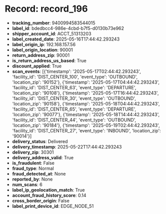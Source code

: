 # Record: record_196

- **tracking_number**: 9400994583544015
- **label_id**: bdedbcc4-986e-4cbd-b7f5-d0130b73e962
- **shipper_account_id**: ACCT_51313203
- **label_created_date**: 2025-05-16T17:44:42.293243
- **label_origin_ip**: 192.168.157.56
- **label_origin_location**: 90001
- **return_address_zip**: 90001
- **is_return_address_us_based**: True
- **discount_applied**: True
- **scan_events**: [{'timestamp': '2025-05-17T02:44:42.293243', 'facility_id': 'DIST_CENTER_100', 'event_type': 'OUTBOUND', 'location_zip': '90152'}, {'timestamp': '2025-05-17T04:44:42.293243', 'facility_id': 'DIST_CENTER_63', 'event_type': 'DEPARTURE', 'location_zip': '90108'}, {'timestamp': '2025-05-17T16:44:42.293243', 'facility_id': 'DIST_CENTER_30', 'event_type': 'OUTBOUND', 'location_zip': '90158'}, {'timestamp': '2025-05-18T04:44:42.293243', 'facility_id': 'DIST_CENTER_65', 'event_type': 'DEPARTURE', 'location_zip': '90077'}, {'timestamp': '2025-05-18T14:44:42.293243', 'facility_id': 'DIST_CENTER_44', 'event_type': 'OUTBOUND', 'location_zip': '90184'}, {'timestamp': '2025-05-19T02:44:42.293243', 'facility_id': 'DIST_CENTER_27', 'event_type': 'INBOUND', 'location_zip': '90014'}]
- **delivery_status**: Delivered
- **delivery_timestamp**: 2025-05-22T17:44:42.293243
- **delivery_zip**: 30301
- **delivery_address_valid**: True
- **is_fraudulent**: False
- **fraud_type**: Normal
- **fraud_detected_at**: None
- **reported_by**: None
- **num_scans**: 6
- **label_ip_geolocation_match**: True
- **account_fraud_history_score**: 0.14
- **cross_border_origin**: False
- **label_print_device_id**: EDGE_NODE_51
